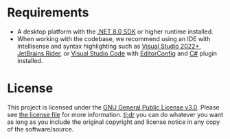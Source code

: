 # Requirements

- A desktop platform with the [.NET 8.0 SDK](https://dotnet.microsoft.com/download) or higher runtime installed.
- When working with the codebase, we recommend using an IDE with intellisense and syntax highlighting such as [Visual Studio 2022+](https://visualstudio.microsoft.com/vs/), [JetBrains Rider](https://www.jetbrains.com/rider/), or [Visual Studio Code](https://code.visualstudio.com/) with [EditorConfig](https://marketplace.visualstudio.com/items?itemName=EditorConfig.EditorConfig) and [C#](https://marketplace.visualstudio.com/items?itemName=ms-dotnettools.csdevkit) plugin installed.

# License

This project is licensed under the [GNU General Public License v3.0](https://opensource.org/licenses/gpl-3-0). Please see [the license file](../COPYING) for more information. [tl;dr](https://www.tldrlegal.com/license/gnu-general-public-license-v3-gpl-3) you can do whatever you want as long as you include the original copyright and license notice in any copy of the software/source.
